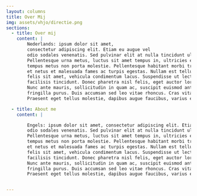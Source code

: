 ```yaml
---
layout: columns
title: Over Mij
img: assets/vhjo/directie.png
sections:
  - title: Over mij
    content: |
        Nederlands: ipsum dolor sit amet, 
        consectetur adipiscing elit. Etiam eu augue vel
        odio sodales venenatis. Sed pulvinar elit at nulla tincidunt ultricies.
        Pellentesque urna metus, luctus sit amet tempus in, ultricies eget sem. Donec
        tempus metus non porta molestie. Pellentesque habitant morbi tristique senectus
        et netus et malesuada fames ac turpis egestas. Nullam est tellus, egestas in
        felis sit amet, vehicula condimentum lacus. Suspendisse ut lectus at velit
        facilisis tincidunt. Donec pharetra nisl felis, eget auctor lorem consequat ut.
        Nunc ante mauris, sollicitudin in quam ac, suscipit euismod ante. Nunc in
        fringilla purus. Duis accumsan sed leo vitae rhoncus. Cras vitae luctus risus.
        Praesent eget tellus molestie, dapibus augue faucibus, varius enim. 

  - title: About me
    content: |

        Engels: ipsum dolor sit amet, consectetur adipiscing elit. Etiam eu augue vel
        odio sodales venenatis. Sed pulvinar elit at nulla tincidunt ultricies.
        Pellentesque urna metus, luctus sit amet tempus in, ultricies eget sem. Donec
        tempus metus non porta molestie. Pellentesque habitant morbi tristique senectus
        et netus et malesuada fames ac turpis egestas. Nullam est tellus, egestas in
        felis sit amet, vehicula condimentum lacus. Suspendisse ut lectus at velit
        facilisis tincidunt. Donec pharetra nisl felis, eget auctor lorem consequat ut.
        Nunc ante mauris, sollicitudin in quam ac, suscipit euismod ante. Nunc in
        fringilla purus. Duis accumsan sed leo vitae rhoncus. Cras vitae luctus risus.
        Praesent eget tellus molestie, dapibus augue faucibus, varius enim. 


---
```



